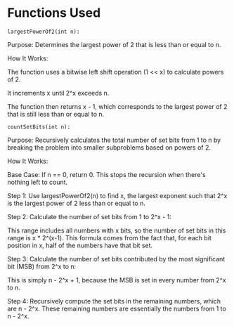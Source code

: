 # Functions Used

    largestPowerOf2(int n):

Purpose: 
Determines the largest power of 2 that is less than or equal to n.

How It Works:

The function uses a bitwise left shift operation (1 << x) to calculate powers of 2.

It increments x until 2^x exceeds n. 

The function then returns x - 1, which corresponds to the largest power of 2 that is still less than or equal to n.

    countSetBits(int n):

Purpose:
Recursively calculates the total number of set bits from 1 to n by breaking the problem into smaller subproblems based on powers of 2.

How It Works:

Base Case: If n == 0, return 0. This stops the recursion when there's nothing left to count.

Step 1: Use largestPowerOf2(n) to find x, the largest exponent such that 2^x is the largest power of 2 less than or equal to n.

Step 2: Calculate the number of set bits from 1 to 2^x - 1:

This range includes all numbers with x bits, so the number of set bits in this range is x * 2^(x-1). This formula comes from the fact that, for each bit position in x, half of the numbers have that bit set.

Step 3: Calculate the number of set bits contributed by the most significant bit (MSB) from 2^x to n:

This is simply n - 2^x + 1, because the MSB is set in every number from 2^x to n.

Step 4: Recursively compute the set bits in the remaining numbers, which are n - 2^x. These remaining numbers are essentially the numbers from 1 to n - 2^x.
